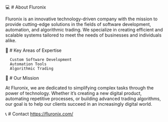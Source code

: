 💻 # About Fluronix

Fluronix is an innovative technology-driven company with the mission to provide cutting-edge solutions in the fields of software development, automation, and algorithmic trading. We specialize in creating efficient and scalable systems tailored to meet the needs of businesses and individuals alike.

🔑 # Key Areas of Expertise

      Custom Software Development
      Automation Tools
      Algorithmic Trading

🎯 # Our Mission

At Fluronix, we are dedicated to simplifying complex tasks through the power of technology. Whether it’s creating a new digital product, automating repetitive processes, or building advanced trading algorithms, our goal is to help our clients succeed in an increasingly digital world.

📞 # Contact
      https://fluronix.com/
<!---
Fluronix/Fluronix is a ✨ special ✨ repository because its `README.md` (this file) appears on your GitHub profile.
You can click the Preview link to take a look at your changes.
--->
